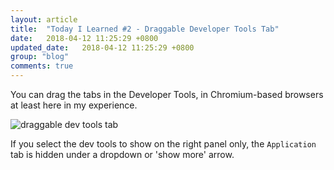 ```yaml
---
layout: article
title:  "Today I Learned #2 - Draggable Developer Tools Tab"
date:   2018-04-12 11:25:29 +0800
updated_date:   2018-04-12 11:25:29 +0800
group: "blog"
comments: true
---
```

You can drag the tabs in the Developer Tools, in Chromium-based browsers at least here in my experience.

![draggable dev tools tab](https://iamdevlinph.github.io/blog/img/til2/dev_tools_draggable.gif)

If you select the dev tools to show on the right panel only, the `Application` tab is hidden under a dropdown or 'show more' arrow.
